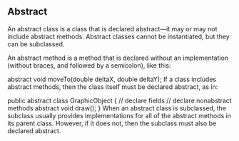 ## Abstract

An abstract class is a class that is declared abstract—it may or may not include abstract methods. Abstract classes cannot be instantiated, but they can be subclassed.

An abstract method is a method that is declared without an implementation (without braces, and followed by a semicolon), like this:

abstract void moveTo(double deltaX, double deltaY);
If a class includes abstract methods, then the class itself must be declared abstract, as in:

public abstract class GraphicObject {
   // declare fields
   // declare nonabstract methods
   abstract void draw();
}
When an abstract class is subclassed, the subclass usually provides implementations for all of the abstract methods in its parent class. However, if it does not, then the subclass must also be declared abstract.